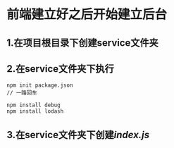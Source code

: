 # 前端建立好之后开始建立后台
## 1.在项目根目录下创建service文件夹

## 2.在service文件夹下执行
```angular2html
npm init package.json 
// 一路回车
```
```angular2html
npm install debug
npm install lodash
```

## 3.在service文件夹下创建*index.js* 
